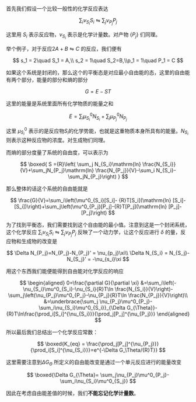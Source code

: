 首先我们假设一个比较一般性的化学反应表达

$$
\sum _i \nu_{S_i} S_i \leftrightharpoons \sum_j \nu_{P_j}P_j
$$

这里用 $S_i$ 表示反应物，$\nu_{S_i}$ 表示是化学计量数。对产物 $\{P_j\}$ 们同理。

举个例子，对于反应$2A+B\leftrightharpoons C$ 的反应，我们便有

$$
s_1 = 2\quad S_1 = A,\\ s_2 = 1\quad S_2=B,\\p_1 = 1\quad P_1 = C
$$

如果这个系统是封闭的，那么这个的平衡态是对应最小自由能的态，这里的自由能有两个部分，能量的部分和熵的部分

$$
G = E-ST
$$

这里的能量是系统里面所有化学物质的能量之和

$$
E = \sum_i\mu^0_{S_i}N_{S_i}+\sum_j\mu^0_{P_j}N_{P_j}
$$

这里 $\mu^0_{S_i}$ 表示的是反应物$S_i$的化学势能，也就是这重物质本身所具有的能量。$N_{S_i}$则表示这种反应物的浓度。对生成物们同理。

而熵的部分度量了系统的自由度，可以表示为

$$
\boxed{
S ={R}\left( \sum_j N_{S_i}\mathrm{ln} \frac{N_{S_i}}{V}+\sum_jN_{P_j}\mathrm{ln} \frac{N_{P_j}}{V}-\sum_i N_{S_i}-\sum_jN_{P_j}\right)
}
$$

那么整体的话这个系统的自由能就是

$$
\frac{G}{V}=\sum_i\left(\mu^0_{S_i}[S_i]- {R}T[S_i](\mathrm{ln} [S_i]-[S_i])\right)+\sum_j\left(\mu^0_{P_j}[P_j]-{R}T[P_j](\mathrm{ln} [P_j]-[P_j]\right)
$$

为了找到平衡态，我们需要找到这个自由能的最小值。注意到这是一个封闭系统，这个化学反应 $\sum _i\nu_{S_i} S_i \leftrightharpoons \sum_j \nu_{P_j}P_j$ 反映了一个动力学，让这个反应进行 $\delta$ 的量，反应物和生成物的改变是

$$
\Delta N_{P_j}=N_{P_j}-N_{P_j}' = \nu_{p_j}\xi\\
\Delta N_{S_i} = N_{S_j}-N_{S_j}' = -\nu_{s_i}\xi
$$

用这个东西我们能便能得到自由能对化学反应的响应

$$
\begin{aligned}
0=\frac{\partial G}{\partial \xi} 
&=\sum_i\left(-\nu_{S_i}\mu^0_{S_i}-\nu_{S_i}{R}T\ln \frac{N_{S_i}}{V}\right)-\sum_j\left(\nu_{P_j}\mu^0_{P_j}-\nu_{P_j}{R}T\ln \frac{N_{P_j}}{V}\right)\\
&=\underbrace{\sum_j \nu_{P_j}\mu^0_{P_j}-\sum_i\nu_{S_i}\mu^0_{S_i}}_{\Delta G_{\Theta}}-{R}T\ln\frac{\prod_i[S_i]^{\nu_{S_i}}}{\prod_j[P_j]^{\nu_{P_j}}}
\end{aligned}
$$

所以最后我们总结出一个化学反应常数：

$$
\boxed{K_{eq} = \frac{\prod_j[P_j]^{\nu_{P_j}}}{\prod_i[S_i]^{\nu_{S_i}}}=e^{-\Delta G_\Theta/{R}T}}
$$

这里需要注意到$\Delta G_{\Theta}$ 所定义的自由能改变是通过一个单元反应进行的能量改变

$$
\boxed{\Delta G_{\Theta}= \sum_j\nu_{P_j}\mu^0_{P_j}-\sum_i\nu_{S_i}\mu^0_{S_j}}
$$

因此在考虑自由能差值的时候，我们**不能忘记化学计量数**。